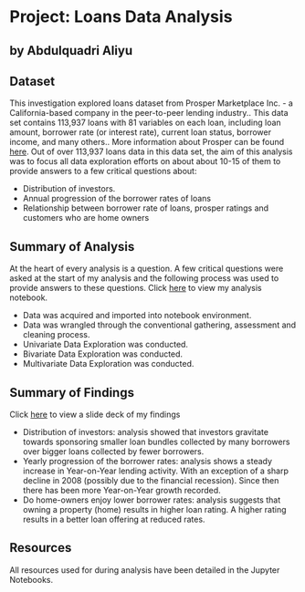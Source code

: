 # Project: Loans Data Analysis 
## by Abdulquadri Aliyu 


## Dataset
> 
This investigation explored loans dataset from Prosper Marketplace Inc. - a California-based company in the peer-to-peer lending industry.. This data set contains 113,937 loans with 81 variables on each loan, including loan amount, borrower rate (or interest rate), current loan status, borrower income, and many others.. More information about Prosper can be found [here](https://www.prosper.com/about). Out of over 113,937 loans data in this data set, the aim of this analysis was to focus all data exploration efforts on about about 10-15 of them to provide answers to a few critical questions about:

- Distribution of investors.
- Annual progression of the borrower rates of loans
- Relationship between borrower rate of loans, prosper ratings and customers who are home owners


## Summary of Analysis
> 
At the heart of every analysis is a question. A few critical questions were asked at the start of my analysis and the following process was used to provide answers to these questions. Click [here](https://github.com/a-aqua/Exploration-and-Analysis-of-Prosper-Loans-Data/blob/master/exploration_template.ipynb) to view my analysis notebook.
- Data was acquired and imported into notebook environment.
- Data was wrangled through the conventional gathering, assessment and cleaning process.
- Univariate Data Exploration was conducted.
- Bivariate Data Exploration was conducted.
- Multivariate Data Exploration was conducted.


## Summary of Findings
> 
Click [here](https://github.com/a-aqua/Exploration-and-Analysis-of-Prosper-Loans-Data/blob/master/slide_deck_template.ipynb) to view a slide deck of my findings
- Distribution of investors: analysis showed that investors gravitate towards sponsoring smaller loan bundles collected by many borrowers over bigger loans collected by fewer borrowers.
- Yearly progression of the borrower rates: analysis shows a steady increase in Year-on-Year lending activity. With an exception of a sharp decline in 2008 (possibly due to the financial recession). Since then there has been more Year-on-Year growth recorded. 
- Do home-owners enjoy lower borrower rates: analysis suggests that owning a property (home) results in higher loan rating. A higher rating results in a better loan offering at reduced rates.


## Resources
>
All resources used for during analysis have been detailed in the Jupyter Notebooks.
